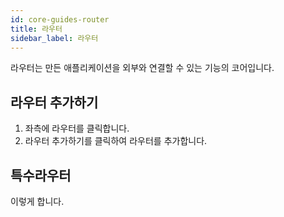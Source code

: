 ```yaml
---
id: core-guides-router
title: 라우터
sidebar_label: 라우터
---
```


라우터는 만든 애플리케이션을 외부와 연결할 수 있는 기능의 코어입니다.

## 라우터 추가하기

1. 좌측에 라우터를 클릭합니다.
2. 라우터 추가하기를 클릭하여 라우터를 추가합니다.

## 특수라우터

이렇게 합니다.
